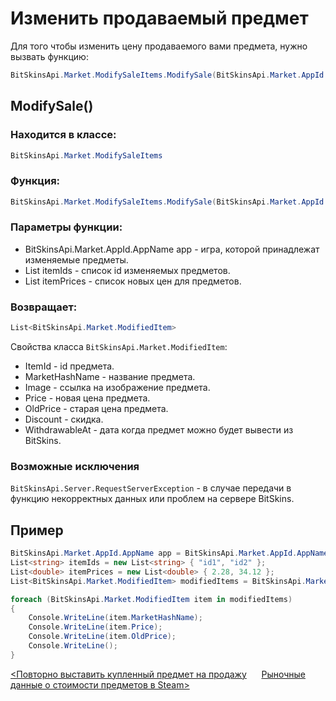 ﻿# Изменить продаваемый предмет

Для того чтобы изменить цену продаваемого вами предмета, нужно вызвать функцию:

```csharp
BitSkinsApi.Market.ModifySaleItems.ModifySale(BitSkinsApi.Market.AppId.AppName app, List<string> itemIds, List<double> itemPrices);
```

## ModifySale()

### Находится в классе:

```csharp
BitSkinsApi.Market.ModifySaleItems
```

### Функция:

```csharp
BitSkinsApi.Market.ModifySaleItems.ModifySale(BitSkinsApi.Market.AppId.AppName app, List<string> itemIds, List<double> itemPrices);
```

### Параметры функции:

* BitSkinsApi.Market.AppId.AppName app - игра, которой принадлежат изменяемые предметы.
* List<string> itemIds - список id изменяемых предметов.
* List<double> itemPrices - список новых цен для предметов.

### Возвращает:

```csharp
List<BitSkinsApi.Market.ModifiedItem>
```

Свойства класса ```BitSkinsApi.Market.ModifiedItem```:
* ItemId - id предмета.
* MarketHashName - название предмета.
* Image - ссылка на изображение предмета.
* Price - новая цена предмета.
* OldPrice - старая цена предмета.
* Discount - скидка.
* WithdrawableAt - дата когда предмет можно будет вывести из BitSkins.

### Возможные исключения
```BitSkinsApi.Server.RequestServerException``` - в случае передачи в функцию некорректных данных или проблем на сервере BitSkins.

## Пример

```csharp
BitSkinsApi.Market.AppId.AppName app = BitSkinsApi.Market.AppId.AppName.CounterStrikGlobalOffensive;
List<string> itemIds = new List<string> { "id1", "id2" };
List<double> itemPrices = new List<double> { 2.28, 34.12 };
List<BitSkinsApi.Market.ModifiedItem> modifiedItems = BitSkinsApi.Market.ModifySaleItems.ModifySale(app, itemIds, itemPrices);

foreach (BitSkinsApi.Market.ModifiedItem item in modifiedItems)
{
    Console.WriteLine(item.MarketHashName);
    Console.WriteLine(item.Price);
    Console.WriteLine(item.OldPrice);
    Console.WriteLine();
}
```

[<Повторно выставить купленный предмет на продажу](https://github.com/Captious99/BitSkinsApi/blob/master/docs/ru/market/relist_item.md) &nbsp;&nbsp;&nbsp;&nbsp; [Рыночные данные о стоимости предметов в Steam>](https://github.com/Captious99/BitSkinsApi/blob/master/docs/ru/market/steam_price_data.md)